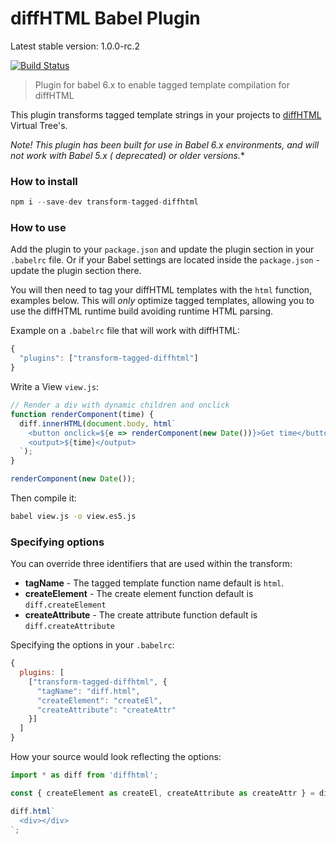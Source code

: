 # diffHTML Babel Plugin

Latest stable version: 1.0.0-rc.2

[![Build Status](https://travis-ci.org/tbranyen/transform-tagged-diffhtml.svg?branch=master)](https://travis-ci.org/tbranyen/transform-tagged-diffhtml)

> Plugin for babel 6.x to enable tagged template compilation for diffHTML

This plugin transforms tagged template strings in your projects to
[diffHTML](https://github.com/tbranyen/diffhtml) Virtual Tree's. 

**Note!* This plugin has been built for use in Babel 6.x environments, and will
not work with Babel 5.x ( *deprecated*) or older versions.**

### How to install

``` javascript
npm i --save-dev transform-tagged-diffhtml
```

### How to use

Add the plugin to your `package.json` and update the plugin section in your
`.babelrc` file. Or if your Babel settings are located inside the
`package.json` - update the plugin section there.

You will then need to tag your diffHTML templates with the `html` function,
examples below. This will *only* optimize tagged templates, allowing you to
use the diffHTML runtime build avoiding runtime HTML parsing.

Example on a `.babelrc` file that will work with diffHTML:


``` javascript
{   
  "plugins": ["transform-tagged-diffhtml"]
}
```

Write a View `view.js`:

``` javascript
// Render a div with dynamic children and onclick
function renderComponent(time) {
  diff.innerHTML(document.body, html`
    <button onclick=${e => renderComponent(new Date())}>Get time</button>
    <output>${time}</output>
  `);
}

renderComponent(new Date());
```

Then compile it:

``` sh
babel view.js -o view.es5.js
```


### Specifying options

You can override three identifiers that are used within the transform:

- **tagName** - The tagged template function name default is `html`.
- **createElement** - The create element function default is `diff.createElement`
- **createAttribute** - The create attribute function default is `diff.createAttribute`


Specifying the options in your `.babelrc`:

``` javascript
{
  plugins: [
    ["transform-tagged-diffhtml", {
      "tagName": "diff.html",
      "createElement": "createEl",
      "createAttribute": "createAttr"
    }]
  ]
}
```

How your source would look reflecting the options:

``` javascript
import * as diff from 'diffhtml';

const { createElement as createEl, createAttribute as createAttr } = diff;

diff.html`
  <div></div>
`;
```
